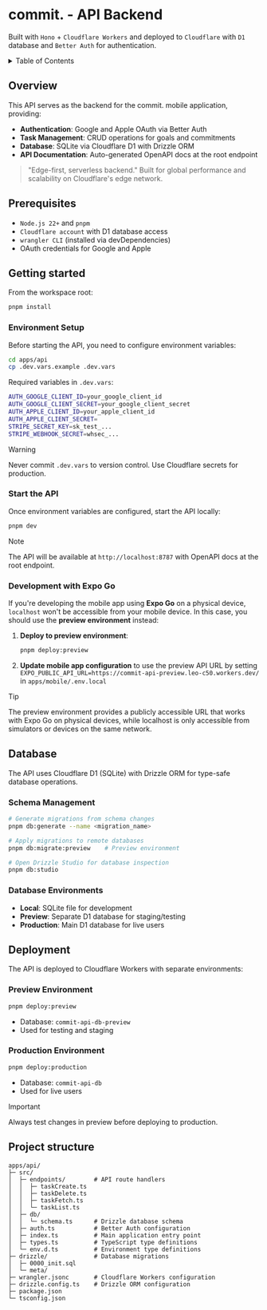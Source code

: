 # commit. - API Backend

Built with `Hono` + `Cloudflare Workers` and deployed to `Cloudflare` with `D1` database and `Better Auth` for authentication.

<details>
  <summary>Table of Contents</summary>
  <ol>
    <li><a href="#overview">Overview</a></li>
    <li><a href="#prerequisites">Prerequisites</a></li>
    <li><a href="#getting-started">Getting started</a></li>
    <li><a href="#database">Database</a></li>
    <li><a href="#authentication">Authentication</a></li>
    <li><a href="#api-endpoints">API Endpoints</a></li>
    <li><a href="#scripts">Scripts</a></li>
    <li><a href="#deployment">Deployment</a></li>
    <li><a href="#project-structure">Project structure</a></li>
  </ol>
</details>

## Overview

This API serves as the backend for the commit. mobile application, providing:

- **Authentication**: Google and Apple OAuth via Better Auth
- **Task Management**: CRUD operations for goals and commitments
- **Database**: SQLite via Cloudflare D1 with Drizzle ORM
- **API Documentation**: Auto-generated OpenAPI docs at the root endpoint

> "Edge-first, serverless backend." Built for global performance and scalability on Cloudflare's edge network.

## Prerequisites

- `Node.js 22+` and `pnpm`
- `Cloudflare account` with D1 database access
- `wrangler CLI` (installed via devDependencies)
- OAuth credentials for Google and Apple

## Getting started

From the workspace root:

```bash
pnpm install
```

### Environment Setup

Before starting the API, you need to configure environment variables:

```bash
cd apps/api
cp .dev.vars.example .dev.vars
```

Required variables in `.dev.vars`:

```bash
AUTH_GOOGLE_CLIENT_ID=your_google_client_id
AUTH_GOOGLE_CLIENT_SECRET=your_google_client_secret
AUTH_APPLE_CLIENT_ID=your_apple_client_id
AUTH_APPLE_CLIENT_SECRET=
STRIPE_SECRET_KEY=sk_test_...
STRIPE_WEBHOOK_SECRET=whsec_...
```

> [!WARNING]
> Never commit `.dev.vars` to version control. Use Cloudflare secrets for production.

### Start the API

Once environment variables are configured, start the API locally:

```bash
pnpm dev
```

> [!NOTE]
> The API will be available at `http://localhost:8787` with OpenAPI docs at the root endpoint.

### Development with Expo Go

If you're developing the mobile app using **Expo Go** on a physical device, `localhost` won't be accessible from your mobile device. In this case, you should use the **preview environment** instead:

1. **Deploy to preview environment**:

   ```bash
   pnpm deploy:preview
   ```

2. **Update mobile app configuration** to use the preview API URL by setting `EXPO_PUBLIC_API_URL=https://commit-api-preview.leo-c50.workers.dev/` in `apps/mobile/.env.local`

> [!TIP]
> The preview environment provides a publicly accessible URL that works with Expo Go on physical devices, while localhost is only accessible from simulators or devices on the same network.

## Database

The API uses Cloudflare D1 (SQLite) with Drizzle ORM for type-safe database operations.

### Schema Management

```bash
# Generate migrations from schema changes
pnpm db:generate --name <migration_name>

# Apply migrations to remote databases
pnpm db:migrate:preview    # Preview environment

# Open Drizzle Studio for database inspection
pnpm db:studio
```

### Database Environments

- **Local**: SQLite file for development
- **Preview**: Separate D1 database for staging/testing
- **Production**: Main D1 database for live users

## Deployment

The API is deployed to Cloudflare Workers with separate environments:

### Preview Environment

```bash
pnpm deploy:preview
```

- Database: `commit-api-db-preview`
- Used for testing and staging

### Production Environment

```bash
pnpm deploy:production
```

- Database: `commit-api-db`
- Used for live users

> [!IMPORTANT]
> Always test changes in preview before deploying to production.

## Project structure

    apps/api/
    ├─ src/
    │  ├─ endpoints/        # API route handlers
    │  │  ├─ taskCreate.ts
    │  │  ├─ taskDelete.ts
    │  │  ├─ taskFetch.ts
    │  │  └─ taskList.ts
    │  ├─ db/
    │  │  └─ schema.ts      # Drizzle database schema
    │  ├─ auth.ts           # Better Auth configuration
    │  ├─ index.ts          # Main application entry point
    │  ├─ types.ts          # TypeScript type definitions
    │  └─ env.d.ts          # Environment type definitions
    ├─ drizzle/             # Database migrations
    │  ├─ 0000_init.sql
    │  └─ meta/
    ├─ wrangler.jsonc       # Cloudflare Workers configuration
    ├─ drizzle.config.ts    # Drizzle ORM configuration
    ├─ package.json
    └─ tsconfig.json
